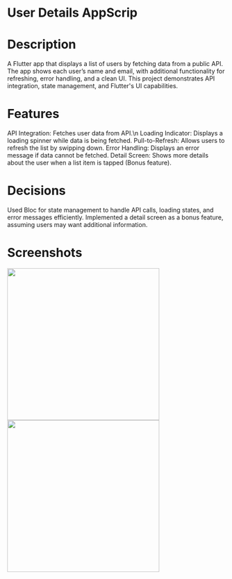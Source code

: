 # User Details AppScrip

# Description
A Flutter app that displays a list of users by fetching data from a public API. The app shows each user’s name and email, with additional functionality for refreshing, error handling, and a clean UI. This project demonstrates API integration, state management, and Flutter's UI capabilities.

# Features
API Integration: Fetches user data from API.\n
Loading Indicator: Displays a loading spinner while data is being fetched.
Pull-to-Refresh: Allows users to refresh the list by swipping down.
Error Handling: Displays an error message if data cannot be fetched.
Detail Screen: Shows more details about the user when a list item is tapped (Bonus feature).

# Decisions
  Used Bloc for state management to handle API calls, loading states, and error messages efficiently.
  Implemented a detail screen as a bonus feature, assuming users may want additional information.

# Screenshots
<img src="https://github.com/user-attachments/assets/3bd5cc45-95d9-4677-aa31-fc49a80cbbac" width="350" />

<img src="https://github.com/user-attachments/assets/4aa19ae8-41cc-454d-9ff5-1917b95fadbd" width="350" />

